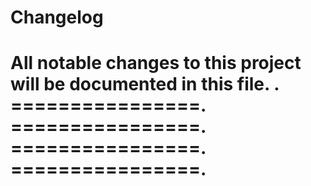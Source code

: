 # Changelog

All notable changes to this project will be documented in this file.
. 
================. 
================. 
================. 
================. 
================
